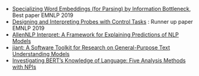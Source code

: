 * [Specializing Word Embeddings (for Parsing) by Information Bottleneck](https://www.aclweb.org/anthology/D19-1276.pdf), Best paper EMNLP 2019
* [Designing and Interpreting Probes with Control Tasks](https://www.aclweb.org/anthology/D19-1275.pdf) : Runner up paper EMNLP 2019
* [AllenNLP Interpret: A Framework for Explaining Predictions of NLP Models](https://www.aclweb.org/anthology/D19-3002.pdf) 
* [jiant: A Software Toolkit for Research on General-Purpose Text Understanding Models](https://arxiv.org/pdf/2003.02249.pdf)
* [Investigating BERT’s Knowledge of Language: Five Analysis Methods with NPIs](https://arxiv.org/pdf/1909.02597.pdf)